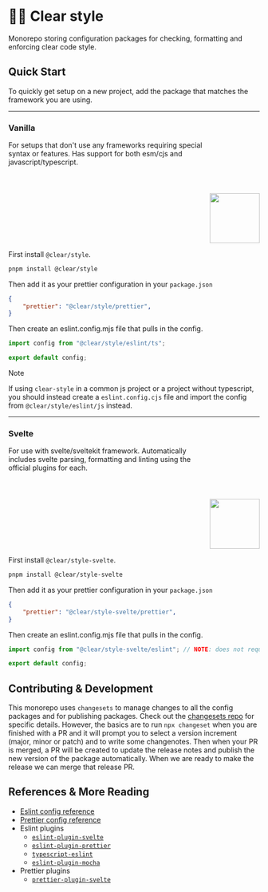 # 🧦👒 Clear style

Monorepo storing configuration packages for checking, formatting and enforcing clear code style.

## Quick Start

To quickly get setup on a new project, add the package that matches the framework you are using.

<hr />    

<img align="right" style="float: right; width: 100px; padding-top: 150px;" src="https://github.com/user-attachments/assets/3de25dd6-dc5b-461b-b74c-afa3f4f6c44b" />

### Vanilla

For setups that don't use any frameworks requiring special syntax or features. Has support for both esm/cjs and javascript/typescript.

<br clear="both"/>

First install `@clear/style`.

```bash
pnpm install @clear/style
```

Then add it as your prettier configuration in your `package.json`

```json
{
    "prettier": "@clear/style/prettier",
}
```

Then create an eslint.config.mjs file that pulls in the config.

```js
import config from "@clear/style/eslint/ts";

export default config;
```

> [!NOTE]
> If using `clear-style` in a common js project or a project without typescript, you should instead create a `eslint.config.cjs` file and
> import the config from `@clear/style/eslint/js` instead.

<hr />

<img align="right" style="float: right; width: 100px; padding-top: 150px;" src="https://github.com/user-attachments/assets/7e11ae19-9481-49a8-b47b-fd85d0c11430" />

### Svelte

For use with svelte/sveltekit framework. Automatically includes svelte parsing, formatting and linting using the official plugins for each.

<br clear="both"/>

First install `@clear/style-svelte`.

```bash
pnpm install @clear/style-svelte
```

Then add it as your prettier configuration in your `package.json`

```json
{
    "prettier": "@clear/style-svelte/prettier",
}
```

Then create an eslint.config.mjs file that pulls in the config.

```js
import config from "@clear/style-svelte/eslint"; // NOTE: does not require /ts path

export default config;
```

## Contributing & Development

This monorepo uses `changesets` to manage changes to all the config packages and for publishing packages.
Check out the [changesets repo](https://github.com/changesets/changesets) for specific details. However, the basics
are to run `npx changeset` when you are finished with a PR and it will prompt you to select a version increment (major, minor or patch)
and to write some changenotes. Then when your PR is merged, a PR will be created to update the release notes and publish the new version
of the package automatically. When we are ready to make the release we can merge that release PR.


## References & More Reading

- [Eslint config reference](https://eslint.org/docs/latest/use/configure/)
- [Prettier config reference](https://prettier.io/docs/en/configuration)
- Eslint plugins
    - [`eslint-plugin-svelte`](https://github.com/sveltejs/eslint-plugin-svelte)
    - [`eslint-plugin-prettier`](https://github.com/prettier/eslint-plugin-prettier)
    - [`typescript-eslint`](https://typescript-eslint.io/packages/typescript-eslint/#config)
    - [`eslint-plugin-mocha`](https://www.npmjs.com/package/eslint-plugin-mocha) 
- Prettier plugins
    - [`prettier-plugin-svelte`](https://github.com/sveltejs/prettier-plugin-svelte)
